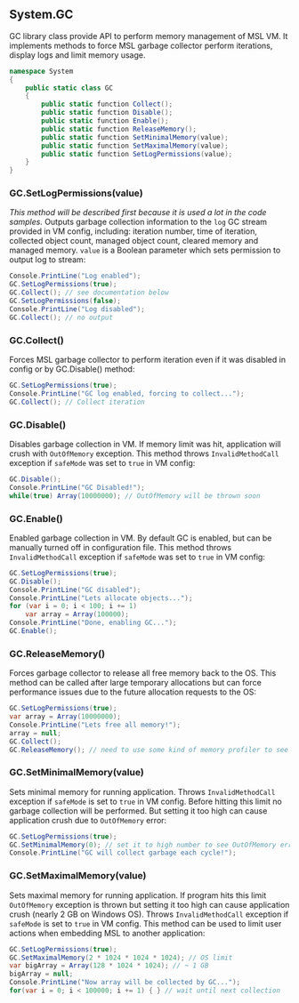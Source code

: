## System.GC
GC library class provide API to perform memory management of MSL VM. It implements methods to force MSL garbage collector perform iterations, display logs and limit memory usage.
```cs 
namespace System 
{ 
    public static class GC
    {
        public static function Collect();
        public static function Disable();
        public static function Enable();
        public static function ReleaseMemory();
        public static function SetMinimalMemory(value);
        public static function SetMaximalMemory(value);
        public static function SetLogPermissions(value);
    }
}
 ```
### GC.SetLogPermissions(value)
*This method will be described first because it is used a lot in the code samples.*
Outputs garbage collection information to the `log` GC stream provided in VM config, including: iteration number, time of iteration, collected object count, managed object count, cleared memory and managed memory. `value` is a Boolean parameter which sets permission to output log to stream:
```cs
Console.PrintLine("Log enabled");
GC.SetLogPermissions(true);
GC.Collect(); // see documentation below
GC.SetLogPermissions(false);
Console.PrintLine("Log disabled");
GC.Collect(); // no output
```
### GC.Collect()
Forces MSL garbage collector to perform iteration even if it was disabled in config or by GC.Disable() method:
```cs
GC.SetLogPermissions(true);
Console.PrintLine("GC log enabled, forcing to collect...");
GC.Collect(); // Collect iteration
```
### GC.Disable()
Disables garbage collection in VM. If memory limit was hit, application will crush with `OutOfMemory` exception. This method throws `InvalidMethodCall` exception if `safeMode` was set to `true` in VM config:
```cs
GC.Disable();
Console.PrintLine("GC Disabled!");
while(true) Array(10000000); // OutOfMemory will be thrown soon
```
### GC.Enable()
Enabled garbage collection in VM. By default GC is enabled, but can be manually turned off in configuration file. This method throws `InvalidMethodCall` exception if `safeMode` was set to `true` in VM config:
```cs
GC.SetLogPermissions(true);
GC.Disable();
Console.PrintLine("GC disabled");
Console.PrintLine("Lets allocate objects...");
for (var i = 0; i < 100; i += 1)
    var array = Array(100000);
Console.PrintLine("Done, enabling GC...");
GC.Enable();
```
### GC.ReleaseMemory()
Forces garbage collector to release all free memory back to the OS. This method can be called after large temporary allocations but can force performance issues due to the future allocation requests to the OS:
```cs
GC.SetLogPermissions(true);
var array = Array(10000000);
Console.PrintLine("Lets free all memory!");
array = null;
GC.Collect();
GC.ReleaseMemory(); // need to use some kind of memory profiler to see differences
```
### GC.SetMinimalMemory(value)
Sets minimal memory for running application. Throws `InvalidMethodCall` exception if `safeMode` is set to `true` in VM config. Before hitting this limit no garbage collection will be performed. But setting it too high can cause application crush due to `OutOfMemory` error:
```cs
GC.SetLogPermissions(true);
GC.SetMinimalMemory(0); // set it to high number to see OutOfMemory error
Console.PrintLine("GC will collect garbage each cycle!");
```
### GC.SetMaximalMemory(value)
Sets maximal memory for running application. If program hits this limit `OutOfMemory` exception is thrown but setting it too high can cause application crush (nearly 2 GB on Windows OS). Throws `InvalidMethodCall` exception if `safeMode` is set to `true` in VM config. This method can be used to limit user actions when embedding MSL to another application:
```cs
GC.SetLogPermissions(true);
GC.SetMaximalMemory(2 * 1024 * 1024 * 1024); // OS limit
var bigArray = Array(128 * 1024 * 1024); // ~ 1 GB
bigArray = null;
Console.PrintLine("Now array will be collected by GC...");
for(var i = 0; i < 100000; i += 1) { } // wait until next collection
```